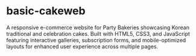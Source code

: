 # basic-cakeweb
 A responsive e-commerce website for Party Bakeries showcasing Korean traditional and celebration cakes. Built with HTML5, CSS3, and JavaScript featuring interactive galleries, subscription forms, and mobile-optimized layouts for enhanced user experience across multiple pages.
